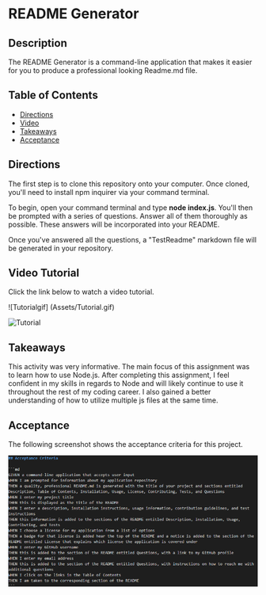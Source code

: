 # README Generator

## Description
The README Generator is a command-line application that makes it easier for you to produce a professional looking Readme.md file. 

## Table of Contents
* [Directions](#directions)
* [Video](#video)
* [Takeaways](#takeaways)
* [Acceptance](#acceptance)

## Directions

The first step is to clone this repository onto your computer. Once cloned, you'll need to install npm inquirer via your command terminal. 

To begin, open your command terminal and type **node index.js**. You'll then be prompted with a series of questions. Answer all of them thoroughly as possible. These answers will be incorporated into your README.

Once you've answered all the questions, a "TestReadme" markdown file will be generated in your repository.

## Video Tutorial
Click the link below to watch a video tutorial.

![Tutorialgif] (Assets/Tutorial.gif)

![Tutorial](https://drive.google.com/file/d/1eJJr8znUBnCoW7JP2TYkC8xOwnnDxpqY/view "Readme Generator Tutorial")

## Takeaways
This activity was very informative. The main focus of this assignment was to learn how to use Node.js. After completing this assignment, I feel confident in my skills in regards to Node and will likely continue to use it throughout the rest of my coding career. I also gained a better understanding of how to utilize multiple js files at the same time. 

## Acceptance

The following screenshot shows the acceptance criteria for this project.

![Acceptance](Assets/Acceptance.png)